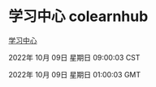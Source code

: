 # 学习中心 colearnhub
[学习中心](http://27.19.33.125:56308/colearnhub/)

2022年 10月 09日 星期日 09:00:03 CST

2022年 10月 09日 星期日 01:00:03 GMT
